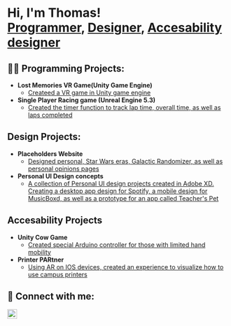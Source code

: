 <h1>Hi, I'm Thomas! <br/><a href="https://github.com/trruiz03/DemoLevel">Programmer</a>, <a href="https://github.com/trruiz03/UIDesigns_2024">Designer</a>, <a href="https://github.com/trruiz03/Unity-Cow-Game">Accesability designer</a></h1>

<h2>👨‍💻 Programming Projects:</h2>

- <b>Lost Memories VR Game(Unity Game Engine)</b>
  - [Createed a VR game in Unity game engine](https://github.com/trruiz03/DemoLevel)
- <b>Single Player Racing game (Unreal Engine 5.3)</b>
  - [Created the timer function to track lap time, overall time, as well as laps completed](https://github.com/trruiz03/GIMM-400-Unreal-Project) <b></b>
 
<h2> Design Projects:</h2>

- <b>Placeholders Website</b>
  - [Designed personal, Star Wars eras, Galactic Randomizer, as well as personal opinions pages](https://github.com/trruiz03/placeholders.github.io)
- <b>Personal UI Design concepts</b>
  -  [A collection of Personal UI design projects created in Adobe XD. Creating a desktop app design for Spotify, a mobile design for MusicBoxd, as well as a prototype for an app called Teacher's Pet](https://github.com/trruiz03/UIDesigns_2024) 
 
<h2>Accesability Projects</h2>

- <b>Unity Cow Game</b>
  - [Created special Arduino controller for those with limited hand mobility](https://github.com/trruiz03/Unity-Cow-Game)
- <b>Printer PARtner</b>
  - [Using AR on IOS devices, created an experience to visualize how to use campus printers](https://github.com/trruiz03/PrinterPARtner)

<h2> 🤳 Connect with me:</h2>

[<img align="left" alt="JoshMadakor | LinkedIn" width="22px" src="https://cdn.jsdelivr.net/npm/simple-icons@v3/icons/linkedin.svg" />][linkedin]

[linkedin]: www.linkedin.com/in/thomas-ruiz-a32344193

<!--
**joshmadakor1/joshmadakor1** is a ✨ _special_ ✨ repository because its `README.md` (this file) appears on your GitHub profile.

Here are some ideas to get you started:

- 🔭 I’m currently working on ...
- 🌱 I’m currently learning ...
- 👯 I’m looking to collaborate on ...
- 🤔 I’m looking for help with ...
- 💬 Ask me about ...
- 📫 How to reach me: ...
- 😄 Pronouns: ...
- ⚡ Fun fact: ...
-->
